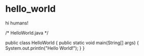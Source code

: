 # hello_world

hi humans!

/* HelloWorld.java
 */

public class HelloWorld
{
	public static void main(String[] args) {
		System.out.println("Hello World!");
	}
}
